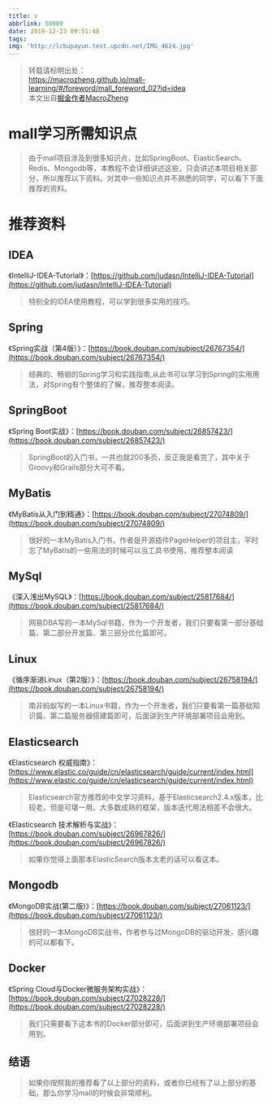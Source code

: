 ```yaml
---
title: v
abbrlink: 59009
date: 2019-12-23 09:51:48
tags:
img: 'http://lcbupayun.test.upcdn.net/IMG_4624.jpg'
---
```

<blockquote>
转载请标明出处：&nbsp;<br /><a href="https://macrozheng.github.io/mall-learning/#/foreword/mall_foreword_02?id=idea" target="_blank">https://macrozheng.github.io/mall-learning/#/foreword/mall_foreword_02?id=idea</a>&nbsp;<br />本文出自<a href="http://blog.csdn.net/forezp" target="_blank">掘金作者MacroZheng</a>

</blockquote>

# mall学习所需知识点
<blockquote>
由于mall项目涉及到很多知识点，比如SpringBoot、ElasticSearch、Redis、Mongodb等，本教程不会详细讲述这些，只会讲述本项目相关部分，所以推荐以下资料。对其中一些知识点并不熟悉的同学，可以看下下面推荐的资料。
</blockquote>

# 推荐资料
## IDEA
《IntelliJ-IDEA-Tutorial》：[https://github.com/judasn/IntelliJ-IDEA-Tutorial](https://github.com/judasn/IntelliJ-IDEA-Tutorial)
<blockquote>
特别全的IDEA使用教程，可以学到很多实用的技巧。
</blockquote>

## Spring
《Spring实战（第4版）》：[https://book.douban.com/subject/26767354/](https://book.douban.com/subject/26767354/)
<blockquote>
经典的、畅销的Spring学习和实践指南,从此书可以学习到Spring的实用用法，对Spring有个整体的了解，推荐整本阅读。
</blockquote>

## SpringBoot
《Spring Boot实战》：[https://book.douban.com/subject/26857423/](https://book.douban.com/subject/26857423/)
<blockquote>
SpringBoot的入门书，一共也就200多页，反正我是看完了，其中关于Groovy和Grails部分大可不看。
</blockquote>

## MyBatis
《MyBatis从入门到精通》：[https://book.douban.com/subject/27074809/](https://book.douban.com/subject/27074809/)
<blockquote>
很好的一本MyBatis入门书，作者是开源插件PageHelper的项目主，平时忘了MyBatis的一些用法的时候可以当工具书使用，推荐整本阅读
</blockquote>

## MySql
《深入浅出MySQL》：[https://book.douban.com/subject/25817684/](https://book.douban.com/subject/25817684/)
<blockquote>
网易DBA写的一本MySql书籍，作为一个开发者，我们只要看第一部分基础篇、第二部分开发篇、第三部分优化篇即可。
</blockquote>

## Linux
《循序渐进Linux（第2版）》：[https://book.douban.com/subject/26758194/](https://book.douban.com/subject/26758194/)
<blockquote>
南非蚂蚁写的一本Linux书籍，作为一个开发者，我们只要看第一篇基础知识篇、第二篇服务器搭建篇即可，后面讲到生产环境部署项目会用到。
</blockquote>

## Elasticsearch
《Elasticsearch 权威指南》：[https://www.elastic.co/guide/cn/elasticsearch/guide/current/index.html](https://www.elastic.co/guide/cn/elasticsearch/guide/current/index.html)
<blockquote>
Elasticsearch官方推荐的中文学习资料，基于Elasticsearch2.4.x版本，比较老，但是可堪一用。大多数成熟的框架，版本迭代用法相差不会很大。
</blockquote>

《Elasticsearch 技术解析与实战》：[https://book.douban.com/subject/26967826/](https://book.douban.com/subject/26967826/)
<blockquote>
如果你觉得上面那本ElasticSearch版本太老的话可以看这本。
</blockquote>

## Mongodb

《MongoDB实战(第二版)》：[https://book.douban.com/subject/27061123/](https://book.douban.com/subject/27061123/)
<blockquote>
很好的一本MongoDB实战书，作者参与过MongoDB的驱动开发，感兴趣的可以都看下。
</blockquote>

## Docker
《Spring Cloud与Docker微服务架构实战》：[https://book.douban.com/subject/27028228/](https://book.douban.com/subject/27028228/)
<blockquote>
我们只需要看下这本书的Docker部分即可，后面讲到生产环境部署项目会用到。
</blockquote>

## 结语
<blockquote>
如果你按照我的推荐看了以上部分的资料，或者你已经有了以上部分的基础，那么你学习mall的时候会非常顺利。
</blockquote>
